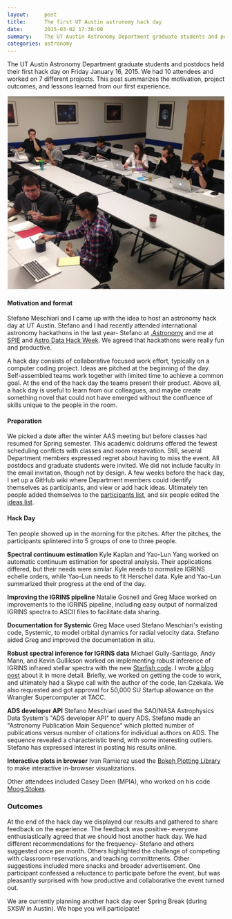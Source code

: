 ```yaml
---
layout:     post
title:      The first UT Austin astronomy hack day
date:       2015-03-02 17:30:00
summary:    The UT Austin Astronomy Department graduate students and postdocs held their first hack day on Friday January 16, 2015.  We had 10 attendees and worked on 7 different projects.  This post summarizes the motivation, project outcomes, and lessons learned from our first experience.
categories: astronomy
---
```


The UT Austin Astronomy Department graduate students and postdocs held their first hack day on Friday January 16, 2015.  We had 10 attendees and worked on 7 different projects.  This post summarizes the motivation, project outcomes, and lessons learned from our first experience.

![photo of UT Austin Hack Day](/public/photos/UTAustin_Hack_day_photo.jpg)


#### Motivation and format

Stefano Meschiari and I came up with the idea to host an astronomy hack day at UT Austin.  Stefano and I had recently attended international astronomy hackathons in the last year- Stefano at [.Astronomy](http://dotastronomy.com/) and me at [SPIE](http://adsabs.harvard.edu/abs/2014SPIE.9152E..02K) and [Astro Data Hack Week](http://astrohackweek.github.io/).  We agreed that hackathons were really fun and productive.


A hack day consists of collaborative focused work effort, typically on a computer coding project.  Ideas are pitched at the beginning of the day. Self-assembled teams work together with limited time to achieve a common goal. At the end of the hack day the teams present their product.  Above all, a hack day is useful to learn from our colleagues, and maybe create something novel that could not have emerged without the confluence of skills unique to the people in the room.

#### Preparation

We picked a date after the winter AAS meeting but before classes had resumed for Spring semester.  This academic doldrums offered the fewest scheduling conflicts with classes and room reservation.  Still, several Department members expressed regret about having to miss the event.  All postdocs and graduate students were invited.  We did not include faculty in the email invitation, though not by design.  A few weeks before the hack day, I set up a GitHub wiki where Department members could identify themselves as participants, and view or add hack ideas.  Ultimately ten people added themselves to the [participants list](https://github.com/OttoStruve/UTAstroHackDay2015/wiki/Participants), and six people edited the [ideas list](https://github.com/OttoStruve/UTAstroHackDay2015/wiki/Hack-Ideas).

#### Hack Day 

Ten people showed up in the morning for the pitches.  After the pitches, the participants splintered into 5 groups of one to three people.


**Spectral continuum estimation** Kyle Kaplan and Yao-Lun Yang worked on automatic continuum estimation for spectral analysis.  Their applications differed, but their needs were similar.  Kyle needs to normalize IGRINS echelle orders, while Yao-Lun needs to fit Herschel data.  Kyle and Yao-Lun summarized their progress at the end of the day.

**Improving the IGRINS pipeline** Natalie Gosnell and Greg Mace worked on improvements to the IGRINS pipeline, including easy output of normalized IGRINS spectra to ASCII files to facilitate data sharing.

**Documentation for Systemic** Greg Mace used Stefano Meschiari's existing code, Systemic, to model orbital dynamics for radial velocity data.  Stefano aided Greg and improved the documentation in situ.

**Robust spectral inference for IGRINS data** Michael Gully-Santiago, Andy Mann, and Kevin Gullikson worked on implementing robust inference of IGRINS infrared stellar spectra with the new [Starfish code](http://iancze.github.io/Starfish/).  I wrote [a blog post](http://gully.github.io/2015/03/02/gully-starfish_hack/) about it in more detail.  Briefly, we worked on getting the code to work, and ultimately had a Skype call with the author of the code, Ian Czekala.  We also requested and got approval for 50,000 SU Startup allowance on the Wrangler Supercomputer at TACC.

**ADS developer API** Stefano Meschiari used the SAO/NASA Astrophysics Data System's "ADS developer API" to query ADS.  Stefano made an "Astronomy Publication Main Sequence" which plotted number of publications versus number of citations for individual authors on ADS.  The sequence revealed a characteristic trend, with some interesting outliers.  Stefano has expressed interest in posting his results online. 

**Interactive plots in browser** Ivan Ramierez used the [Bokeh Plotting Library](http://bokeh.pydata.org/) to make interactive in-browser visualizations.

Other attendees included Casey Deen (MPIA), who worked on his code [Moog Stokes](https://github.com/soylentdeen/MoogStokes/).

### Outcomes

At the end of the hack day we displayed our results and gathered to share feedback on the experience.  The feedback was positive- everyone enthusiastically agreed that we should host another hack day.  We had different recommendations for the frequency- Stefano and others suggested once per month.  Others highlighted the challenge of competing with classroom reservations, and teaching committments.  Other suggestions included more snacks and broader advertisement.  One participant confessed a reluctance to participate before the event, but was pleasantly surprised with how productive and collaborative the event turned out.  

We are currently planning another hack day over Spring Break (during SXSW in Austin).  We hope you will participate!

